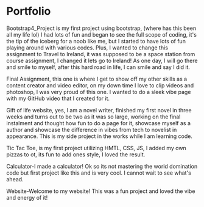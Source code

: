 # Portfolio
Bootstrap4_Project is my first project using bootstrap, (where has this been all my life lol) I had lots of fun and began to see the full scope of coding, it's the tip of the iceberg for a noob like me, but I started to have lots of fun playing around with various codes. Plus, I wanted to change this assignment to Travel to Ireland, it was supposed to be a space station from course assignment, I changed it lets go to Ireland! As one day, I will go there and smile to myself, after this hard road in life, I can smile and say I did it.

Final Assignment, this one is where I get to show off my other skills as a content creator and video editor, on my down time I love to clip videos and photoshop, I was very proud of this one. I wanted to do a sleek vibe page with my GitHub video that I created for it.

Gift of life website, yes, I am a novel writer, finished my first novel in three weeks and turns out to be two as it was so large, working on the final instalment and thought how fun to do a page for it, showcase myself as a author and showcase the difference in vibes from tech to novelist in appearance. This is my side project in the works while I am learning code.

Tic Tac Toe, is my first project utilizing HMTL, CSS, JS, I added my own pizzas to ot, its fun to add ones style, I loved the result.

Calculator-I made a calculator! Ok so its not mastering the world domination code but first project like this and is very cool. I cannot wait to see what's ahead.

Website-Welcome to my website! This was a fun project and loved the vibe and energy of it! 
